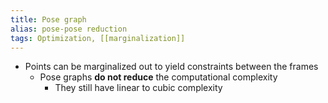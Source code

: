 ```yaml
---
title: Pose graph
alias: pose-pose reduction
tags: Optimization, [[marginalization]]
---
```


- Points can be marginalized out to yield constraints between the frames
    - Pose graphs **do not reduce** the computational complexity
        - They still have linear to cubic complexity